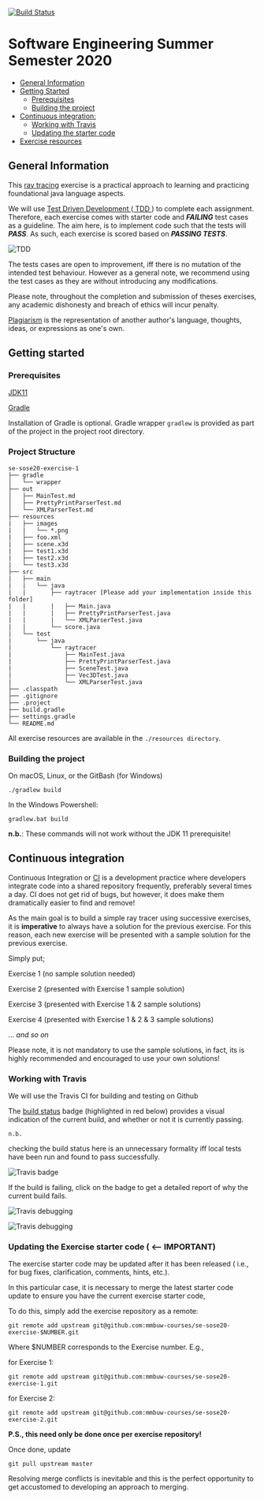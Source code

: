 [![Build Status](https://travis-ci.com/mmbuw-courses/se-sose20-exercise-2.svg?token=vuni5zSQUmyYTd2SHV6a&branch=master)](https://travis-ci.com/mmbuw-courses/se-sose20-exercise-2)

# Software Engineering Summer Semester 2020

- [ General Information ](#general-information)
- [ Getting Started ](#getting-started)
  - [ Prerequisites ](#prerequisites)
  - [ Building the project ](#running-testing-and-generating-evaluation-reports)
- [ Continuous integration: ](#continuous-integration)
  - [ Working with Travis ](#working-with-travis)
  - [ Updating the starter code ](#updating-the-exercise-starter-code-----important)
- [ Exercise resources ](#exercise-resources)

## General Information

This [ray tracing](https://en.wikipedia.org/wiki/Ray_tracing_(graphics)) exercise is a practical approach to learning and practicing foundational java language aspects.

We will use [ Test Driven Development ](https://en.wikipedia.org/wiki/Test-driven_development) ([ TDD ](https://en.wikipedia.org/wiki/Test-driven_development))
to complete each assignment.
Therefore, each exercise comes with starter code and ***FAILING*** test cases as a guideline.
The aim here, is to implement code such that the tests will ***PASS***.
As such, each exercise is scored based on ***PASSING TESTS***.

![ TDD ](resources/images/tdd.png)


The tests cases are open to improvement, iff there is no mutation of the intended test behaviour.
However as a general note, we recommend using the test cases as they are without introducing any modifications.


Please note, throughout the completion and submission of theses exercises,
any academic dishonesty and breach of ethics will incur penalty.

[Plagiarism](https://en.wikipedia.org/wiki/Plagiarism#cite_note-RandomHouse95-1) is the representation of another
author's language, thoughts, ideas, or expressions as one's own.

## Getting started

### Prerequisites
[JDK11](https://jdk.java.net/11/)

[Gradle](https://gradle.org/install/) 

Installation of Gradle is optional. Gradle wrapper `gradlew` is provided as part of the project in the project root directory. 

### Project Structure
```
se-sose20-exercise-1
├── gradle
│   └── wrapper
├── out
│   ├── MainTest.md
│   ├── PrettyPrintParserTest.md
│   └── XMLParserTest.md
├── resources
|   ├── images
|   |   └── *.png
|   ├── foo.xml
|   ├── scene.x3d
|   ├── test1.x3d
|   ├── test2.x3d
|   └── test3.x3d
├── src
|   ├── main
|   |   └── java
|   |       ├── raytracer [Please add your implementation inside this folder]
|   |       |   ├── Main.java
|   |       |   ├── PrettyPrintParserTest.java
|   |       |   └── XMLParserTest.java
|   |       └── score.java
|   └── test
|       └── java
|           └── raytracer
|               ├── MainTest.java
|               ├── PrettyPrintParserTest.java
|               ├── SceneTest.java
|               ├── Vec3DTest.java
|               └── XMLParserTest.java
├── .classpath
├── .gitignore
├── .project
├── build.gradle
├── settings.gradle
└── README.md
```
All exercise resources are available in the `./resources directory`.

### Building the project
On macOS, Linux, or the GitBash (for Windows)
```
./gradlew build
```
In the Windows Powershell:
```
gradlew.bat build
```
**n.b.**: These commands will not work without the JDK 11 prerequisite!

<a name="who"></a>
## Continuous integration
Continuous Integration or [CI](https://codeship.com/continuous-integration-essentials)
is a development practice where developers integrate code into a shared repository frequently,
preferably several times a day.
CI does not get rid of bugs, but however,
it does make them dramatically easier to find and remove!

As the main goal is to build a simple ray tracer using successive exercises,
it is **imperative** to always have a solution for the previous exercise.
For this reason,
each new exercise will be presented with a sample solution for the previous exercise.

Simply put;

Exercise 1 (no sample solution needed)

Exercise 2 (presented with Exercise 1 sample solution)

Exercise 3 (presented with Exercise 1 & 2 sample solutions)

Exercise 4 (presented with Exercise 1 & 2 & 3 sample solutions)

... *and so on*

Please note, it is not mandatory to use the sample solutions, in fact, its is highly recommended and encouraged to use your own solutions!

### Working with Travis
We will use the Travis CI for building and testing on Github

The [build status](https://travis-ci.com/mmbuw-courses/se-ws19-exercise-6.svg?token=vuni5zSQUmyYTd2SHV6a&branch=master)
badge (highlighted in red below) provides a visual indication of the current build, and whether or not it is currently passing.

`n.b.`

checking the build status here is an unnecessary formality iff local tests have been run and found to pass successfully.

![Travis badge](resources/images/badge.png)

If the build is failing, click on the badge to get a detailed report of why the current build fails.

![Travis debugging](resources/images/travis.png)

![Travis debugging](resources/images/debug.png)

### Updating the Exercise starter code ( <-- IMPORTANT)
The exercise starter code may be updated after it has been released ( i.e., for bug fixes, clarification, comments, hints, etc.).

In this particular case, it is necessary to merge the latest starter code update to ensure you have the current exercise starter code,

To do this, simply add the exercise repository as a remote:

```
git remote add upstream git@github.com:mmbuw-courses/se-sose20-exercise-$NUMBER.git
```
Where $NUMBER corresponds to the Exercise number. E.g.,

for Exercise 1:
```
git remote add upstream git@github.com:mmbuw-courses/se-sose20-exercise-1.git
```
for Exercise 2:
```
git remote add upstream git@github.com:mmbuw-courses/se-sose20-exercise-2.git
```
**P.S., this need only be done once per exercise repository!**

Once done, update

```
git pull upstream master
```
Resolving merge conflicts is inevitable and this is the perfect opportunity to get accustomed to developing an approach to merging.
